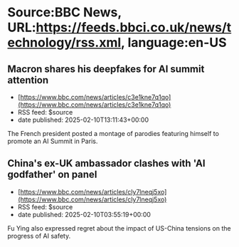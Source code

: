 # Source:BBC News, URL:https://feeds.bbci.co.uk/news/technology/rss.xml, language:en-US

## Macron shares his deepfakes for AI summit attention
 - [https://www.bbc.com/news/articles/c3e1kne7q1qo](https://www.bbc.com/news/articles/c3e1kne7q1qo)
 - RSS feed: $source
 - date published: 2025-02-10T13:11:43+00:00

The French president posted a montage of parodies featuring himself to promote an AI Summit in Paris.

## China's ex-UK ambassador clashes with 'AI godfather' on panel
 - [https://www.bbc.com/news/articles/cly7lneqj5xo](https://www.bbc.com/news/articles/cly7lneqj5xo)
 - RSS feed: $source
 - date published: 2025-02-10T03:55:19+00:00

Fu Ying also expressed regret about the impact of US-China tensions on the progress of AI safety.

